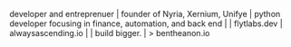 developer and entreprenuer 
| founder of Nyria, Xernium, Unifye
| python developer focusing in finance, automation, and back end
| 
| flytlabs.dev
| alwaysascending.io
| 
| build bigger.
| > bentheanon.io
